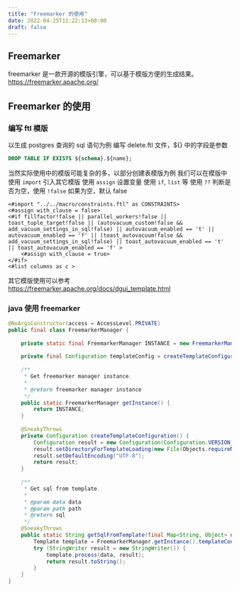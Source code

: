```yaml
---
title: "Freemarker 的使用"
date: 2022-04-25T11:22:13+08:00
draft: false
---
```


## Freemarker
freemarker 是一款开源的模版引擎，可以基于模版方便的生成结果。
https://freemarker.apache.org/

## Freemarker 的使用

### 编写 ftl 模版
以生成 postgres 查询的 sql 语句为例
编写 delete.ftl 文件，${} 中的字段是参数
``` sql
DROP TABLE IF EXISTS ${schema}.${name};
```
当然实际使用中的模版可能复杂的多，以部分创建表模版为例
我们可以在模版中使用 `import` 引入其它模版
使用 `assign` 设置变量
使用 `if`, `list` 等
使用 `??` 判断是否为空，使用 `!false` 如果为空，默认 false
```
<#import "../../macro/constraints.ftl" as CONSTRAINTS>
<#assign with_clause = false>
<#if fillfactor!false || parallel_workers!false || toast_tuple_target!false || (autovacuum_custom!false && add_vacuum_settings_in_sql!false) || autovacuum_enabled == 't' || autovacuum_enabled == 'f' || (toast_autovacuum!false && add_vacuum_settings_in_sql!false) || toast_autovacuum_enabled == 't' || toast_autovacuum_enabled == 'f' >
    <#assign with_clause = true>
</#if>
<#list columns as c >
```
其它模版使用可以参考 https://freemarker.apache.org/docs/dgui_template.html
### java 使用 freemarker
```java
@NoArgsConstructor(access = AccessLevel.PRIVATE)
public final class FreemarkerManager {
    
    private static final FreemarkerManager INSTANCE = new FreemarkerManager();
    
    private final Configuration templateConfig = createTemplateConfiguration();
    
    /**
     * Get freemarker manager instance.
     * 
     * @return freemarker manager instance
     */
    public static FreemarkerManager getInstance() {
        return INSTANCE;
    }
    
    @SneakyThrows
    private Configuration createTemplateConfiguration() {
        Configuration result = new Configuration(Configuration.VERSION_2_3_31);
        result.setDirectoryForTemplateLoading(new File(Objects.requireNonNull(FreemarkerManager.class.getClassLoader().getResource("template")).getFile()));
        result.setDefaultEncoding("UTF-8");
        return result;
    }
    
    /**
     * Get sql from template.
     * 
     * @param data data
     * @param path path
     * @return sql
     */
    @SneakyThrows
    public static String getSqlFromTemplate(final Map<String, Object> data, final String path) {
        Template template = FreemarkerManager.getInstance().templateConfig.getTemplate(path);
        try (StringWriter result = new StringWriter()) {
            template.process(data, result);
            return result.toString();
        }
    }
}
```